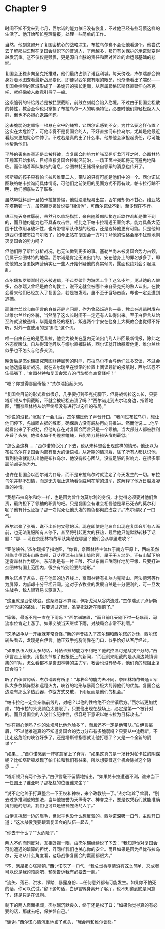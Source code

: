 # Chapter 9

<br>
时间不知不觉来到七月，西尔诺的能力依旧没有恢复，不过他已经有些习惯这样的生活了。他开始帮忙整理情报，处理一些简单的工作。

当然，他刻意避开了复国会核心的战略决策，布拉乌尔也不会让他看这个。他尝试去了解那些汇聚在复国会旗帜下的普通人，了解越多，那句有关保护的承诺就变得越发沉重。这不仅仅是赎罪，更是源自血脉的责任和面对苦难的命运最基础的悲悯。

复国会正稳步向圣克托推进，他们最终占领了诺瓦利城。每天傍晚，杰尔瑞都会俯身对着地图查看最新战局变化，即便以西尔诺有限的眼光，也渐渐看出了端倪——复国会控制的区域形成了一条诡异的狭长走廊，从奈属耶格诺斯径直延伸向圣克托，就好像被人故意引导了一般。

这条脆弱的补给线若是被拦腰截断，前线立刻就会陷入绝境。不过由于复国会松散的特性，教会至今也只掌握了布拉乌尔一人的明确特征，必要时他们能轻松隐入人群，倒也不必担心退路问题。

这条脆弱的走廊像一根悬在空中的绳索，让西尔诺感到不安。为什么要这样布置？这实在太危险了，可他毕竟不是复国会的人，不好直接问布拉乌尔，尤其是他最近看起来更加忧心忡忡了。不过若是真的出了什么事，他想他会承担起责任，尽可能地帮助他们。

平静的表象终究还是会被打破，当复国会的势力扩张至伊斯戈河畔之时，奈图林特正规军开始集结，目标直指复国会控制区前沿，一场正面冲突即将无可避免地降临。而伴随着军队集结的消息，奈图林特王储将亲自领军的消息也传开了。

塔斯顿的孩子只有帕卡拉和维亚二人，带队的只有可能是他们中的一个。西尔诺试图联络帕卡拉询问具体情况，可他们之前使用的见面方式不再有效，帕卡拉行踪不明，他们彻底失去了联系。

虽然早就料到一旦帕卡拉被警惕，他就没法轻易出宫，西尔诺却仍不甘心。维亚站在塔斯顿一方，虽然赫罗娜曾说要“相信他”，可西尔诺做不到，至少现在不行。

维亚先天身体孱弱，虽然可以临场指挥，亲自随着部队接连赶路作战却是做不到的，而且他的能力也不具备攻击性。相比之下帕卡拉精通王室剑术，能力具备大范围干扰作用与破坏性，也有带领军队作战的经验，还是选择他更有可能。只是他知道西尔诺被布拉乌尔救了，如今正站在复国会一方吗？以他的性格会毫不犹豫地剿灭复国会的势力吗？

但他们除了帮忙分析战况，也无法做到更多的事。塞勒兰尚未被复国会势力占领，仍属于奈图林特的地盘。西尔诺是肯定无法出门的，安在他身上的罪名够多了，即使他的反复更换阵营确实让一些人开始怀疑他的真实倾向，露面也绝对会引起混乱。

杰尔瑞和罗姬暂时还未被通缉，不过罗姬作为游医工作了这么多年，见过她的人很多，杰尔瑞又曾经是教会的教士，说不定就会被哪个来自圣克托的熟人认出。在教会看来他们已经加入了复国会，若是被发现，虽不至于当场击毙，却也一定会遭到追捕。

而维尔兰丝和白伊言的身份还是老问题，作为曾经叛逃的一员，教会在通缉时发布过维尔兰丝的外貌，当然隔了这么长时间不一定还有人认得出来。至于白伊言从始至终就没被通缉，毕竟是曾经的枢机，叛逃两个字安在他身上大概教会也觉得不好听，对外一直使用的是“卸任”这个词。

唯一自由自在的是厄昔拉，他会为被关在屋内无法出门的人带回最新情报，除此之外态度暧昧。自从得知他可以与缪尔直接联络，西尔诺就开始躲着他走，维尔兰丝似乎也不怎么与他多交流。

晚饭后是杰尔瑞研究奈图林特局势的时间，布拉乌尔不会与他们过多交谈，不过会向他透露最新战况。就在杰尔瑞坐在惯常的位置上阅读最新的报纸时，西尔诺忍不住插嘴了：“奈图林特和复国会双方的行动都有点奇怪吧？”

“嗯？你觉得哪里奇怪？”杰尔瑞抬起头来。

“复国会目前的形式看似很好，几乎要打到圣克托脚下，但将战线拉这么长，只要塔斯顿从中间截断，不就会被轻松击溃了吗？”西尔诺走到杰尔瑞身边，指着地图，“而奈图林特从始至终都没有进行过这样的布局。”

“你说的没错。”沉默了一会儿后，杰尔瑞压低了声音开口，“我问过布拉乌尔，想让他们停下，先加固占据的城市，确保后方没有威胁再向前推进。然而他说……他早就看出来了不对劲，但他的存在对复国会而言只是一个领袖，当大部分人都被胜利冲昏了头脑，他根本做不到握紧缰绳，只能尽力将损失降到最低。”

“怎么会这样……”西尔诺的心沉了下去，他从未料想会出现这样的情形，他还以为布拉乌尔在复国会内部有很大的话语权。从近期的情况看，除了所有人都认识他，看到挑染就能认出他是布拉乌尔，他没有核心团队，没有足够的影响力，在很多事面前都无能为力。

也许在复国会以西尔诺为口号，而不是布拉乌尔时就注定了今天发生的一切。布拉乌尔并非不知情，而是无力阻止这场看似胜利在望的进军，这解释了他近日越发凝重的神情。

“我想布拉乌尔和你一样，也是因为曾作为莫尔利的身份，才觉得必须要对他们负责，最终担下了领袖的职责的吧。只是复国会有谁会相信他是早已死去的莫尔利呢？他有什么证据？那一次假死让他头发的颜色都彻底改变了。”杰尔瑞叹了一口气。

西尔诺张了张嘴，说不出任何安慰的话。现在即使是他亲自出现在复国会所有人面前，也无法说服所有人停下，甚至将引起更大的狂热，最后他只能默默转移了话题：“那……现在奈图林特的军队集结在哪里？他们会从哪里进攻？”

“亚伦峡谷。”杰尔瑞指了指地图，“你看，奈图林特主体位于南方平原上，西端虽然濒临艾德瑞卡山脉南部，可艾德瑞卡山脉山势险要，属于无人地带，还有山脚下的迷雾森林作为缓冲。东部倒是有一片丘陵，不过东南丘陵同样地势平缓，只要打进奈图林特国土范围内，很少有特别险要的地形。”

西尔诺点了点头，在与他国的边界线上，奈图林特有扎尔内克斯山、阿法德河等作为屏障，内部却十分平坦开阔。这对于农牧业的发展自然是十分便利的，可一旦发生战争，敌人很容易长驱直入。

“这里就是亚伦峡谷。这条峡谷不算深，伊斯戈河从谷内流过。”杰尔瑞点了点伊斯戈河下游的某处，“只要通过这里，圣克托就近在眼前了。”

“等等，最近不是一直在下雨吗？”西尔诺皱眉，“而且前几天刚下过一场暴雨，河流水位肯定上涨了。如果交战当天继续下雨，对战局会非常不利啊。”

“这场战争从一开始就非常奇怪。”新的声音插入了杰尔瑞和西尔诺的对话，西尔诺转头看去，发现是白伊言。他正双手抱胸倚靠在门口，似乎恰好从客厅经过。

“如果队伍人数太多的话，对帕卡拉的能力不利吧？他的控温可是敌我不分的。”白伊言走上前来，用指关节敲了敲报纸上的新闻，“而且前来阻截的是从周边城镇调集的军队，怎么看都不是奈图林特的主力军，教会也没有参与，他们真的想阻止复国会吗？”

听了白伊言的话，杰尔瑞若有所思：“与教会的能力者不同，奈图林特的普通人军队大多依赖阵型和远程火力，峡谷的地形与暴雨会极大削弱他们的优势。复国会这边没有那么多热武器，作战方式又散，下雨反而是他们的机会。”

“帕卡拉他一定会亲临前线的，对吧？以他的性格绝不会坐镇后方。”西尔诺更加忧虑，“帕卡拉的头发颜色太显眼了，只要他出现在战场上，必定是第一个被针对的。而且复国会的人没什么纪律性，很容易下意识以帕卡拉为目标攻击。”

“你在担心他吗？你的处境可比他危险多了，而且还不一定是他带队。”白伊言挑眉，“不过他难道真的不知道复国会的势力分布有多脆弱吗？只要从中途截断，不比走这危险的峡谷好多了。还是塔斯顿指哪就让他打哪了？又是一个全新的阴谋？”

“如果……”西尔诺感到一阵寒意窜上了脊背，“如果这真的是一场针对帕卡拉的阴谋呢？比如塔斯顿发现了帕卡拉和我们有往来，所以想要借这个机会除掉这个隐患……”

“塔斯顿只有两个孩子。”白伊言毫不留情地指出，“如果帕卡拉遭遇不测，谁来当下一任国王？维亚吗？那枢机的位置谁来坐？”

“说不定他终于打算整合一下王权和神权，来个政教统一了。”杰尔瑞耸了耸肩，“别去过多推测他的想法，当年他被誉为天纵奇才、神眷之子，要是仅凭我们就能准确猜到他的想法，我们也可以是被神庇佑的人了。”

白伊言挑起一边的眉毛，但似乎也没什么想反驳的。西尔诺深吸一口气，主动开口道：“这次战役我要跟着复国会的队伍一起去。”

“你去干什么？”“太危险了。”

两人不约而同反对，互相对视一眼，由杰尔瑞继续说了下去：“我知道你对复国会可能遭遇的暗算的担忧，可同样我们也关心你的安全。而且如果是因为担忧布拉乌尔，无论从什么角度看，这场战争复国会的赢面都很大。”

“不，我是担心塔斯顿。”西尔诺叹了一口气，“我总觉得事情没有这么简单，又或者可以说是我的预感吧，预感告诉我有必要去一趟。”

“流矢、落石、洪水、踩踏、暴露身份……任何意外都有可能发生。如果你不怕死的话，你可以试试。”留下这句话，白伊言转身离开了客厅，也不知道到底是同意了，还是只是在讽刺。

剩下的两人面面相觑，杰尔瑞沉默良久，终于还是松了口：“如果你觉得真的有必要的话，那就去吧，保护好自己。”

“谢谢。”西尔诺心情沉重地点了点头，“我会再和维尔谈谈。”
